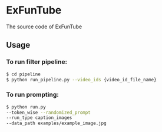 # ExFunTube
The source code of ExFunTube

## Usage

### To run filter pipeline:

```bash
$ cd pipeline
$ python run_pipeline.py --video_ids {video_id_file_name}
```

### To run prompting:

```bash
$ python run.py 
--token_wise --randomized_prompt
--run_type caption_images
--data_path examples/example_image.jpg
```
